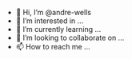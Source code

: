 - 👋 Hi, I’m @andre-wells
- 👀 I’m interested in ...
- 🌱 I’m currently learning ...
- 💞️ I’m looking to collaborate on ...
- 📫 How to reach me ...

<!---
andre-wells/andre-wells is a ✨ special ✨ repository because its `README.md` (this file) appears on your GitHub profile.
You can click the Preview link to take a look at your changes.
--->
